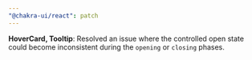 ```yaml
---
"@chakra-ui/react": patch
---
```


**HoverCard, Tooltip**: Resolved an issue where the controlled open state could
become inconsistent during the `opening` or `closing` phases.
